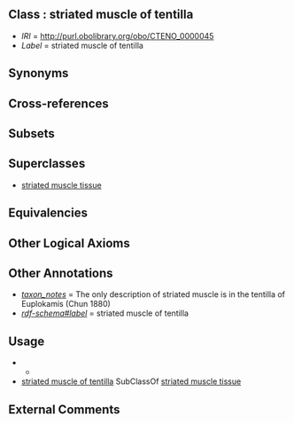
## Class : striated muscle of tentilla

 * *IRI* = http://purl.obolibrary.org/obo/CTENO_0000045
 * *Label* = striated muscle of tentilla

## Synonyms


## Cross-references


## Subsets


## Superclasses

 * [striated muscle tissue](../../UBERON/36/UBERON_0002036.md)

## Equivalencies


## Other Logical Axioms


## Other Annotations

 * *[taxon_notes](../../UBPROP/08/UBPROP_0000008.md)* = The only description of striated muscle is in the tentilla of Euplokamis (Chun 1880)
 * *[rdf-schema#label](../../el/rdf-schema#label.md)* = striated muscle of tentilla

## Usage

 * -
 * [striated muscle of tentilla](../../CTENO/45/CTENO_0000045.md) SubClassOf [striated muscle tissue](../../UBERON/36/UBERON_0002036.md)

## External Comments


